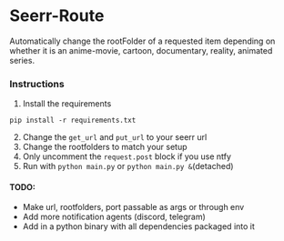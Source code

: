 # Seerr-Route
Automatically change the rootFolder of a requested item depending on whether it is an anime-movie, cartoon, documentary, reality, animated series.

### Instructions
1. Install the requirements
```
pip install -r requirements.txt
```
2. Change the `get_url` and `put_url` to your seerr url
3. Change the rootfolders to match your setup
4. Only uncomment the `request.post` block if you use ntfy
5. Run with `python main.py` or `python main.py &`(detached)


#### TODO:
- Make url, rootfolders, port passable as args or through env
- Add more notification agents (discord, telegram)
- Add in a python binary with all dependencies packaged into it
